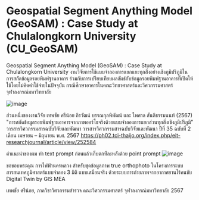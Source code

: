 # Geospatial Segment Anything Model (GeoSAM) : Case Study at Chulalongkorn University (CU_GeoSAM)
Geospatial Segment Anything Model (GeoSAM) : Case Study at Chulalongkorn University
งานวิจัยการใช้แบบจำลองการแยกแยะทุกสิ่งอย่างเชิงภูมิปริภูมิในการสกัดข้อมูลรอยพิมพ์ฐานอาคาร ร่วมกับการเปรียบเทียบผลลัผธ์กับข้อมูลรอยพิมพ์ฐานอาคารที่เปิดให้ใช้โดยไม่คิดค่าใช้จ่ายในปัจจุบัน กรณีศึกษาอาคารในคณะวิทยาศาสตร์และวิศวกรรมศาสตร์ จุฬาลงกรณ์มหาวิทยาลัย

![image](https://github.com/lookmeebbear/CU_GeoSAM/assets/88705136/5046ebc4-d9e0-499a-924a-103097bd99c6)

ส่วนหนึ่งของงานวิจัย
เทพชัย ศรีน้อย ถิรวัฒน์ บรรณกุลพิพัฒน์ และ ไพศาล สันติธรรมนนท์ (2567) "การสกัดข้อมูลรอยพิมพ์ฐานอาคารจากภาพออร์โธจริงด้วยแบบจำลองการแยกส่วนทุกสิ่งเชิงภูมิปริภูมิ" วารสารวิศวกรรมสารฉบับวิจัยและพัฒนา วารสารวิศวกรรมสารฉบับวิจัยและพัฒนา ปีที่ 35 ฉบับที่ 2 เดือน เมษายน – มิถุนายน พ.ศ. 2567 https://ph02.tci-thaijo.org/index.php/eit-researchjournal/article/view/252584


คำแนะนำของผม ทำ text prompt ก่อนแล้วเก็บตกทีละหลังด้วย point prompt 
![image](https://github.com/lookmeebbear/CU_GeoSAM/assets/88705136/8f749082-9702-4cf5-b539-dc1987403032)

ขอขอบพระคุณ การไฟฟ้านครหลวง สำหรับชุดข้อมูลภาพ true orthophoto ในโครงการระบบสารสนเทศภูมิศาสตร์แบบจำลอง 3 มิติ แบบเสมือนจริง ด้วยระบบการถ่ายภาพจากอากาศยานไร้คนขับ Digital Twin by GIS MEA

เทพชัย ศรีน้อย, ภาควิชาวิศวกรรมสำรวจ คณะวิศวกรรมศาสตร์ จุฬาลงกรณ์มหาวิทยาลัย 2567

